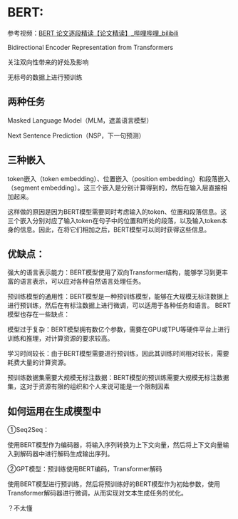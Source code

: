 # BERT:

参考视频：[BERT 论文逐段精读【论文精读】_哔哩哔哩_bilibili](https://www.bilibili.com/video/BV1PL411M7eQ/?spm_id_from=333.788&vd_source=bf7b9535de982f1d288138463991a3f7)

Bidirectional Encoder Representation from Transformers

关注双向性带来的好处及影响





无标号的数据上进行预训练



## 两种任务

Masked Language Model（MLM，遮盖语言模型）

Next Sentence Prediction（NSP，下一句预测）

## 三种嵌入

token嵌入（token embedding）、位置嵌入（position embedding）和段落嵌入（segment embedding）。这三个嵌入是分别计算得到的，然后在输入层直接相加起来。

这样做的原因是因为BERT模型需要同时考虑输入的token、位置和段落信息。这三个嵌入分别对应了输入token在句子中的位置和所处的段落，以及输入token本身的信息。因此，在将它们相加之后，BERT模型可以同时获得这些信息。

## 优缺点：

强大的语言表示能力：BERT模型使用了双向Transformer结构，能够学习到更丰富的语言表示，可以应对各种自然语言处理任务。

预训练模型的通用性：BERT模型是一种预训练模型，能够在大规模无标注数据上进行预训练，然后在有标注数据上进行微调，可以适用于各种任务和语言。
BERT模型也存在一些缺点：

模型过于复杂：BERT模型拥有数亿个参数，需要在GPU或TPU等硬件平台上进行训练和推理，对计算资源的要求较高。

学习时间较长：由于BERT模型需要进行预训练，因此其训练时间相对较长，需要耗费大量的计算资源。

预训练数据集需要大规模无标注数据：BERT模型的预训练需要大规模无标注数据集，这对于资源有限的组织和个人来说可能是一个限制因素



## 如何运用在生成模型中

①Seq2Seq：

​		使用BERT模型作为编码器，将输入序列转换为上下文向量，然后将上下文向量输入到解码器中进行解码生成输出序列。

②GPT模型：预训练使用BERT编码，Transformer解码

​		使用BERT模型进行预训练，然后将预训练好的BERT模型作为初始参数，使用Transformer解码器进行微调，从而实现对文本生成任务的优化。



？不太懂